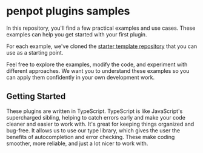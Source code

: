 # penpot plugins samples

In this repository, you'll find a few practical examples and use cases. These examples can help you get started with your first plugin.

For each example, we've cloned the <a href="">starter template repository</a> that you can use as a starting point.

Feel free to explore the examples, modify the code, and experiment with different approaches. We want you to understand these examples so you can apply them confidently in your own development work.

## Getting Started ##
These plugins are written in TypeScript. TypeScript is like JavaScript's supercharged sibling, helping to catch errors early and make your code cleaner and easier to work with. It's great for keeping things organized and bug-free. It allows us to use our type library, which gives the user the benefits of autocompletion and error checking. These make coding smoother, more reliable, and just a lot nicer to work with.
